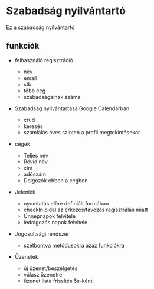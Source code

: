 
# Szabadság nyilvántartó

Ez a szabadság nyilvántartó

## funkciók

* felhasználó regisztráció
    + név
    + email
    + stb
    + több cég
    + szabadságainak száma
    
* Szabadság nyilvántartása Google Calendarban
    + crud
    + keresés
    + számlálás éves szinten a profil megtekintésekor

* cégek 
    + Teljes név
    + Rövid név
    + cím
    + adószám
    + Dolgozók ebben a cégben

* Jelenléti 
    + nyomtatás előre definiált formában
    + checkIn oldal az érkezés/távozás regisztrálás miatt
    + Ünnepnapok felvitele
    + ledolgozós napok felvitele
    
* Jogosultsági rendszer
    + szétbontva metódusokra azaz funkciókra

* Üzenetek
    + új üzenet/beszélgetés
    + válasz üzenetre
    + üzenet lista frissítés 5s-ként
    
    
    